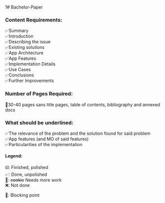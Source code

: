 1# Bachelor-Paper

### Content Requirements:
✅Summary  
✅Introduction  
✅Describing the issue  
✅Existing solutions  
✅App Architecture  
✅App Features  
✅Implementation Details  
✅Use Cases  
✅Conclusions  
✅Further Improvements  


### Number of Pages Required:
🍪30-40 pages sans title pages, table of contents, bibliography and annexed docs  

### What should be underlined:
✅The relevance of the problem and the solution found for said problem  
✅App features (and MO of said features)  
✅Particularities of the implementation  
   
   
   
#### Legend:
☑️: Finished, polished  
✅: Done, unpolished  
🍪: ~~cookie~~ Needs more work  
❌: Not done  

🔲: Blocking point  
